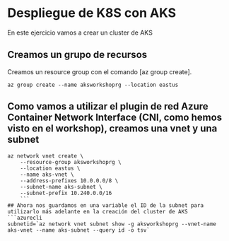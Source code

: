 # Despliegue de K8S con AKS
En este ejercicio vamos a crear un cluster de AKS

## Creamos un grupo de recursos

Creamos un resource group con el comando  [az group create].


```azurecli
az group create --name aksworkshoprg --location eastus
```

## Como vamos a utilizar el plugin de red Azure Container Network Interface (CNI, como hemos visto en el workshop), creamos una vnet y una subnet
```azurecli
az network vnet create \
    --resource-group aksworkshoprg \
    --location eastus \
    --name aks-vnet \
    --address-prefixes 10.0.0.0/8 \
    --subnet-name aks-subnet \
    --subnet-prefix 10.240.0.0/16
    ```
## Ahora nos guardamos en una variable el ID de la subnet para utilizarlo más adelante en la creación del cluster de AKS
```azurecli
subnetid=`az network vnet subnet show -g aksworkshoprg --vnet-name aks-vnet --name aks-subnet --query id -o tsv`
```
